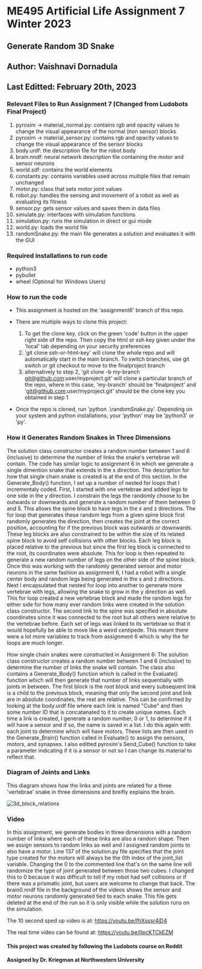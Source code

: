 # ME495 Artificial Life Assignment 7 Winter 2023

## Generate Random 3D Snake
## Author: Vaishnavi Dornadula
## Last Editted: February 20th, 2023

### Relevant Files to Run Assignment 7 (Changed from Ludobots Final Project)
1. pyrosim -> material_normal.py: contains rgb and opacity values to change the visual appearance of the normal (non sensor) blocks
2. pyrosim -> material_sensor.py: contains rgb and opacity values to change the visual appearance of the sensor blocks
3. body.urdf: the description file for the robot body
4. brain.nndf: neural network description file containing the motor and sensor neurons
5. world.sdf: contains the world elements
6. constants.py: contains variables used across multiple files that remain unchanged 
7. motor.py: class that sets motor joint values
8. robot.py: handles the sensing and movement of a robot as well as evaluating its fitness
9. sensor.py: gets sensor values and saves them in data files
10. simulate.py: interfaces with simulation functions
11. simulation.py: runs the simulation in direct or gui mode
12. world.py: loads the world file 
13. randomSnake.py: the main file generates a solution and evaluates it with the GUI

### Required installations to run code
- python3
- pybullet
- wheel (Optional for Windows Users)

### How to run the code
- This assignment is hosted on the 'assignment6' branch of this repo.
- There are multiple ways to clone this project:
    1. To get the clone key, click on the green 'code' button in the upper right side of the repo. Then copy the html or ssh key given under the 'local' tab depending on your security preferences
    2. 'git clone ssh-or-html-key' will clone the whole repo and will automatically start in the main branch. To switch branches, use git switch or git checkout to move to the finalproject branch
    3. alternatively to step 2, 'git clone -b my-branch git@github.com:user/myproject.git' will clone a particular branch of the repo, where in this case, 'my-branch' should be 'finalproject' and 'git@github.com:user/myproject.git' should be the clone key you obtained in step 1

- Once the repo is cloned, run 'python .\randomSnake.py'. Depending on your system and python installations, your 'python' may be 'python3' or 'py'.

### How it Generates Random Snakes in Three Dimensions
The solution class constructor creates a random number between 1 and 6 (inclusive) to determine the number of links the snake's vertebrae will contain. The code has similar logic to assignment 6 in which we generate a single dimention snake that extends in the x direction. The description for how that single chain snake is created is at the end of this section. In the Generate_Body() function, I set up a number of nested for loops that I incrementaly coded. First, I started with one vertebrae and added legs to one side in the y direction. I constrain the legs the randomly choose to be outwards or downwards and generate a random number of them between 0 and 5. This allows the spine block to have legs in the x and z directions. The for loop that generates these random legs from a given spine block first randomly generates the direction, then creates the joint at the correct position, accounting for if the previous block was outwards or downwards. These leg blocks are also constrained to be within the size of its related spine block to avoid self collisions with other blocks. Each leg block is placed relative to the previous but since the first leg block is connected to the root, its coordinates were absolute. This for loop is then repeated to generate a new random number of legs on the other side of the spine block. Once this was working with the randomly generated sensor and motor neurons in the same fashion as assignment 6, I had a robot with a single center body and random legs being generated in the x and z directions. Next I encapsulated that nested for loop into another to generate more vertebrae with legs, allowing the snake to grow in the y direction as well. This for loop created a new vertebrae block and made the random legs for either side for how many ever random links were created in the solution class constructor. The second link to the spine was specified in absolute coordinates since it was connected to the root but all others were relative to the vertebrae before. Each set of legs was linked to its vertebrae so that it would hopefully be able to move like a weird centipede. This meant there were a lot more variables to track from assignment 6 which is why the for loops are much longer. 

How single chain snakes were constructed in Assignment 6:
The solution class constructor creates a random number between 1 and 6 (inclusive) to determine the number of links the snake will contain. The class also contains a Generate_Body() function which is called in the Evaluate() function which will then generate that number of links sequentially with joints in between. The first block is the root block and every subsequent link is a child to the previous block, meaning that only the second joint and link are in absolute coordinates, the rest are relative. This can be confirmed by looking at the body.urdf file where each link is named "Cube" and then some number ID that is concatanated to it to create unique names. Each time a link is created, I generate a random number, 0 or 1, to determine if it will have a sensor and if so, the name is saved in a list. I do this again with each joint to determine which will have motors. These lists are then used in the Generate_Brain() function called in Evaluate() to assign the sensors, motors, and synapses. I also editted pyrosim's Send_Cube() function to take a parameter indicating if it is a sensor or not so I can change its material to reflect that.

### Diagram of Joints and Links
This diagram shows how the links and joints are related for a three 'vertebrae' snake in three dimensions and breifly explains the brain.

![3d_block_relations](https://user-images.githubusercontent.com/90789243/220213684-99a7cfd8-1234-4b51-9384-c86d5c4bdbf7.png)

### Video 
In this assignment, we generate bodies in three dimensions with a random number of links where each of these links are also a random shape. Then we assign sensors to random links as well and I assigned random joints to also have a motor. Line 137 of the solution.py file specifies that the joint type created for the motors will always be the 0th index of the joint_list variable. Changing the 0 to the commented line that's on the same line will randomize the type of joint generated between those two cubes. I changed this to 0 because it was difficult to tell if my robot had self collisions or if there was a prismatic joint, but users are welcome to change that back. The brain0.nndf file in the background of the videos shows the sensor and motor neurons randomly generated tied to each snake. This file gets deleted at the end of the run so it is only visible while the solution runs on the simulation.

The 10 second sped up video is at: https://youtu.be/fhXsssr4iD4

The real time video can be found at: https://youtu.be/IIpcKTCkEZM

#### This project was created by following the Ludobots course on Reddit
#### Assigned by Dr. Kriegman at Northwestern University

